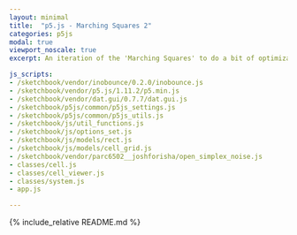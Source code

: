```yaml
---
layout: minimal
title:  "p5.js - Marching Squares 2"
categories: p5js
modal: true
viewport_noscale: true
excerpt: An iteration of the 'Marching Squares' to do a bit of optimization and add in interpolation and multi-level isolines.

js_scripts:
- /sketchbook/vendor/inobounce/0.2.0/inobounce.js
- /sketchbook/vendor/p5.js/1.11.2/p5.min.js
- /sketchbook/vendor/dat.gui/0.7.7/dat.gui.js
- /sketchbook/p5js/common/p5js_settings.js
- /sketchbook/p5js/common/p5js_utils.js
- /sketchbook/js/util_functions.js
- /sketchbook/js/options_set.js
- /sketchbook/js/models/rect.js
- /sketchbook/js/models/cell_grid.js
- /sketchbook/vendor/parc6502__joshforisha/open_simplex_noise.js
- classes/cell.js
- classes/cell_viewer.js
- classes/system.js
- app.js

---
```


{% include_relative README.md %}

